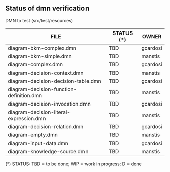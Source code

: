 Status of dmn verification
--------------------------


DMN to test (src/test/resources)

| FILE  | STATUS (*) | OWNER |
|---|---|---|
|diagram-bkm-complex.dmn|TBD|gcardosi|
|diagram-bkm-simple.dmn|TBD|manstis|
|diagram-complex.dmn|TBD|gcardosi|
|diagram-decision-context.dmn|TBD|manstis|
|diagram-decision-decision-table.dmn|TBD|gcardosi|
|diagram-decision-function-definition.dmn|TBD|manstis|
|diagram-decision-invocation.dmn|TBD|gcardosi|
|diagram-decision-literal-expression.dmn|TBD|manstis|
|diagram-decision-relation.dmn|TBD|gcardosi|
|diagram-empty.dmn|TBD|manstis|
|diagram-input-data.dmn|TBD|gcardosi|
|diagram-knowledge-source.dmn|TBD|manstis|

(*) STATUS: TBD = to be done; WIP = work in progress; D = done
